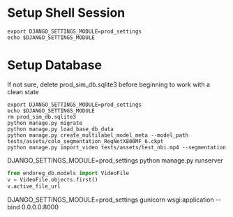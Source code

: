 


# Setup Shell Session
```shell
export DJANGO_SETTINGS_MODULE=prod_settings
echo $DJANGO_SETTINGS_MODULE
```

# Setup Database
If not sure, delete prod_sim_db.sqlite3 before beginning to work with a clean state

```shell
export DJANGO_SETTINGS_MODULE=prod_settings
echo $DJANGO_SETTINGS_MODULE
rm prod_sim_db.sqlite3
python manage.py migrate
python manage.py load_base_db_data
python manage.py create_multilabel_model_meta --model_path tests/assets/colo_segmentation_RegNetX800MF_6.ckpt
python manage.py import_video tests/assets/test_nbi.mp4 --segmentation
```

DJANGO_SETTINGS_MODULE=prod_settings python manage.py runserver

```python
from endoreg_db.models import VideoFile
v = VideoFile.objects.first()
v.active_file_url
```

DJANGO_SETTINGS_MODULE=prod_settings gunicorn wsgi:application --bind 0.0.0.0:8000